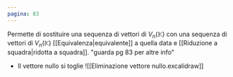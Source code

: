 ```yaml
---
pagina: 83
---
```

Permette di sostituire una sequenza di vettori di $V_n(\mathbb{K})$ con una sequenza di vettori di $V_n(\mathbb{K})$ [[Equivalenza|equivalente]] a quella data e [[Riduzione a squadra|ridotta a squadra]].
"guarda pg 83 per altre info"

- Il vettore nullo si toglie 
![[Eliminazione vettore nullo.excalidraw]]